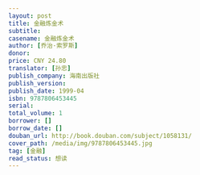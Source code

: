 ```yaml
---
layout: post
title: 金融炼金术
subtitle: 
casename: 金融炼金术
author: [乔治·索罗斯]
donor: 
price: CNY 24.80
translator: [孙忠]
publish_company: 海南出版社
publish_version: 
publish_date: 1999-04
isbn: 9787806453445
serial: 
total_volume: 1
borrower: []
borrow_date: []
douban_url: http://book.douban.com/subject/1058131/
cover_path: /media/img/9787806453445.jpg
tag: [金融]
read_status: 想读
---
```

